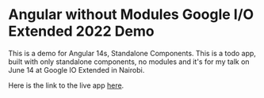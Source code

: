 # Angular without Modules Google I/O Extended 2022 Demo

This is a demo for Angular 14s, Standalone Components. This is a todo app, built
with only standalone components, no modules and it's for my talk on June 14 at
Google IO Extended in Nairobi.

Here is the link to the live app
[here](https://angular-without-modules.vercel.app/).
